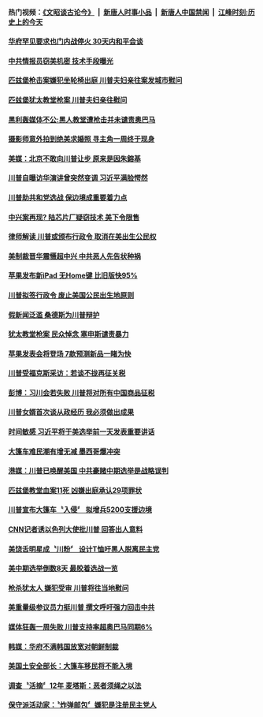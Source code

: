 #### 热门视频：[《文昭谈古论今》](https://github.com/gfw-breaker/wenzhao/blob/master/README.md?t=10310933) &nbsp;|&nbsp; [新唐人时事小品](https://github.com/gfw-breaker/ntdtv-comedy/blob/master/README.md?t=10310933) &nbsp;|&nbsp; [新唐人中国禁闻](https://github.com/gfw-breaker/ntdtv-news/blob/master/README.md?t=10310933) &nbsp;|&nbsp; [江峰时刻:历史上的今天](https://github.com/gfw-breaker/today-in-history/blob/master/README.md?t=10310933) 

#### [华府罕见要求也门内战停火 30天内和平会谈](../pages/news203/a1397467.md?t=10310933) 

#### [中共情报员窃美机密 技术手段曝光](../pages/news203/a1397457.md?t=10310933) 

#### [匹兹堡枪击案嫌犯坐轮椅出庭 川普夫妇亲往案发城市慰问](../pages/news203/a1397436.md?t=10310933) 

#### [匹兹堡犹太教堂枪案 川普夫妇亲往慰问](../pages/news203/a1397410.md?t=10310933) 

#### [黑利轰媒体不公:黑人教堂遭枪击并未谴责奥巴马](../pages/news203/a1397393.md?t=10310933) 

#### [摄影师意外拍到绝美求婚照 寻主角一周终于现身](../pages/news203/a1397424.md?t=10310933) 

#### [美媒：北京不敢向川普让步 原来是因朱鎔基](../pages/news203/a1397086.md?t=10310933) 

#### [川普自曝访华演讲曾突然变调 习近平满脸愕然](../pages/news203/a1397219.md?t=10310933) 

#### [川普助共和党选战 保边境成重要着力点](../pages/news203/a1397412.md?t=10310933) 

#### [中兴案再现? 陆芯片厂疑窃技术 美下令限售](../pages/news203/a1397407.md?t=10310933) 

#### [律师解读 川普或颁布行政令 取消在美出生公民权](../pages/news203/a1397404.md?t=10310933) 

#### [美制裁晋华震慑超中兴 中共恶人先告状种祸](../pages/news203/a1397397.md?t=10310933) 

#### [苹果发布新iPad 无Home键 比旧版快95%](../pages/news203/a1397401.md?t=10310933) 

#### [川普拟签行政令 废止美国公民出生地原则](../pages/news203/a1397367.md?t=10310933) 

#### [假新闻泛滥 桑德斯为川普辩护](../pages/news203/a1397365.md?t=10310933) 

#### [犹太教堂枪案 民众悼念 塞申斯谴责暴力](../pages/news203/a1397364.md?t=10310933) 

#### [苹果发表会将登场 7款预测新品一睹为快](../pages/news203/a1397362.md?t=10310933) 

#### [川普受福克斯采访：若谈不拢再征关税](../pages/news203/a1397358.md?t=10310933) 

#### [彭博：习川会若失败 川普将对所有中国商品征税](../pages/news203/a1397289.md?t=10310933) 

#### [川普女婿首次谈从政经历 我必须做出成果](../pages/news203/a1397329.md?t=10310933) 

#### [时间敏感 习近平将于美选举前一天发表重要讲话](../pages/news203/a1397223.md?t=10310933) 

#### [大篷车难民潮有增无减 墨西哥爆冲突](../pages/news203/a1397295.md?t=10310933) 

#### [港媒：川普已唤醒美国 中共豪赌中期选举是战略误判](../pages/news203/a1397299.md?t=10310933) 

#### [匹兹堡教堂血案11死 凶嫌出庭承认29项罪状](../pages/news203/a1397273.md?t=10310933) 

#### [川普宣布大篷车〝入侵〞 拟增兵5200支援边境](../pages/news203/a1397233.md?t=10310933) 

#### [CNN记者诱以色列大使批川普 回答出人意料](../pages/news203/a1397288.md?t=10310933) 

#### [美饶舌明星成〝川粉〞 设计T恤吁黑人脱离民主党](../pages/news203/a1397262.md?t=10310933) 

#### [美中期选举倒数8天 最胶着选战一览](../pages/news203/a1397257.md?t=10310933) 

#### [枪杀犹太人 嫌犯受审 川普将往当地慰问](../pages/news203/a1397255.md?t=10310933) 

#### [美重量级参议员力挺川普   撰文呼吁强力回击中共](../pages/news203/a1397222.md?t=10310933) 

#### [媒体狂轰一周失败 川普支持率超奥巴马同期6%](../pages/news203/a1397212.md?t=10310933) 

#### [韩媒：华府不满韩国放宽对朝鲜制裁](../pages/news203/a1397165.md?t=10310933) 

#### [美国土安全部长：大篷车移民将不能入境](../pages/news203/a1397152.md?t=10310933) 

#### [调查〝活摘〞12年 麦塔斯：恶者须绳之以法](../pages/news203/a1397137.md?t=10310933) 

#### [保守派活动家：〝炸弹邮包〞嫌犯是注册民主党人](../pages/news203/a1397127.md?t=10310933) 

